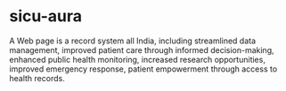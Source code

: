 # sicu-aura
A Web page is a record system all India, including streamlined data management, improved patient care through informed decision-making, enhanced public health monitoring, increased research opportunities, improved emergency response, patient empowerment through access to health records.
